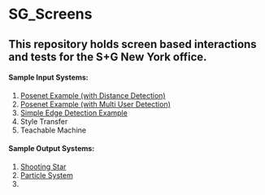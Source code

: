 # SG_Screens

## This repository holds screen based interactions and tests for the S+G New York office.


#### Sample Input Systems:
1. [Posenet Example (with Distance Detection)](https://evapphilips.github.io/SG_Screens/sampleInputSystems/poseNetDist/)
2. [Posenet Example (with Multi User Detection)](https://evapphilips.github.io/SG_Screens/sampleInputSystems/poseNetMulti/)
3. [Simple Edge Detection Example](https://evapphilips.github.io/SG_Screens/sampleInputSystems/edgeDetection/)
4. Style Transfer
5. Teachable Machine

#### Sample Output Systems:
1. [Shooting Star](https://evapphilips.github.io/SG_Screens/sampleOutputSystems/plusShootingStar/)
2. [Particle System](https://evapphilips.github.io/SG_Screens/sampleOutputSystems/plusParticleSystem/)
3. []()